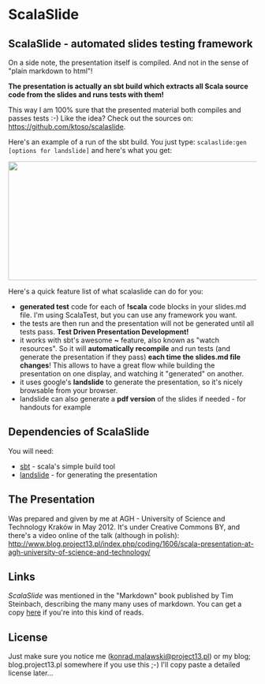 ScalaSlide
==========

<h2>ScalaSlide - automated slides testing framework</h2>
On a side note, the presentation itself is compiled. And not in the sense of "plain markdown to html"!

<strong>The presentation is actually an sbt build which extracts all Scala source code from the slides and runs tests with them!</strong>

This way I am 100% sure that the presented material both compiles and passes tests :-) Like the idea? Check out the sources on: <a href="https://github.com/ktoso/scalaslide">https://github.com/ktoso/scalaslide</a>.

Here's an example of a run of the sbt build. You just type: `scalaslide:gen [options for landslide]` and here's what you get:

<a href="http://www.blog.project13.pl/wp-content/uploads/2012/06/scalaslide.png"><img class="aligncenter size-full wp-image-1620" title="scalaslide" src="http://www.blog.project13.pl/wp-content/uploads/2012/06/scalaslide.png" alt="" width="597" height="241" /></a>

Here's a quick feature list of what scalaslide can do for you:
<ul>
  <li><strong>generated test</strong> code for each of <strong>!scala</strong> code blocks in your slides.md file. I'm using ScalaTest, but you can use any framework you want.</li>
  <li>the tests are then run and the presentation will not be generated until all tests pass. <strong>Test Driven Presentation Development!</strong></li>
  <li>it works with sbt's awesome <strong>~</strong> feature, also known as "watch resources". So it will <strong>automatically recompile</strong> and run tests (and generate the presentation if they pass) <strong>each time the slides.md file changes</strong>! This allows to have a great flow while building the presentation on one display, and watching it "generated" on another.</li>
  <li>it uses google's <strong>landslide</strong> to generate the presentation, so it's nicely browsable from your browser.</li>
  <li>landslide can also generate a <strong>pdf version</strong> of the slides if needed - for handouts for example</li>
</ul>

Dependencies of ScalaSlide
--------------------------
You will need: 

* [sbt](https://github.com/harrah/xsbt) - scala's simple build tool
* [landslide](https://github.com/adamzap/landslide) - for generating the presentation

The Presentation
----------------
Was prepared and given by me at AGH - University of Science and Technology Kraków in May 2012.
It's under Creative Commons BY, and there's a video online of the talk (although in polish): http://www.blog.project13.pl/index.php/coding/1606/scala-presentation-at-agh-university-of-science-and-technology/

Links
-----
*ScalaSlide* was mentioned in the "Markdown" book published by Tim Steinbach, describing the many many uses of markdown. You can get a copy <a href="http://leanpub.com/markdown">here</a> if you're into this kind of reads.

License
-------
Just make sure you notice me (konrad.malawski@project13.pl) or my blog; blog.project13.pl somewhere if you use this ;-)
I'll copy paste a detailed license later...
